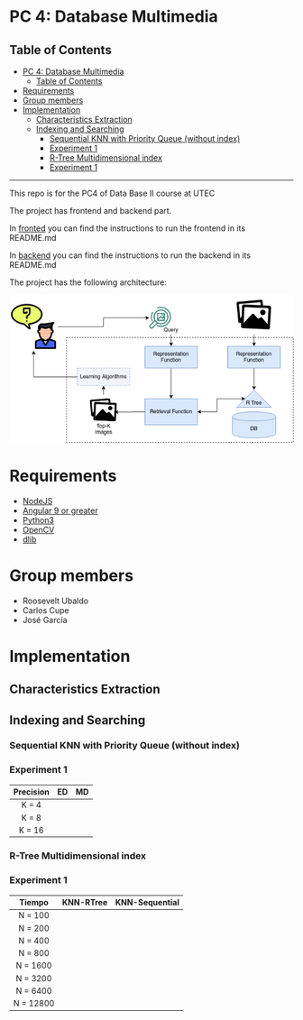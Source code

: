 # PC 4: Database Multimedia

## Table of Contents

- [PC 4: Database Multimedia](#pc-4-database-multimedia)
  - [Table of Contents](#table-of-contents)
- [Requirements](#requirements)
- [Group members](#group-members)
- [Implementation](#implementation)
  - [Characteristics Extraction](#characteristics-extraction)
  - [Indexing and Searching](#indexing-and-searching)
    - [Sequential KNN with Priority Queue (without index)](#sequential-knn-with-priority-queue-without-index)
    - [Experiment 1](#experiment-1)
    - [R-Tree Multidimensional index](#r-tree-multidimensional-index)
    - [Experiment 1](#experiment-1-1)

---

This repo is for the PC4 of Data Base II course at UTEC

The project has frontend and backend part.

In [fronted](front-end) you can find the instructions to run the frontend in its README.md

In [backend](back-end) you can find the instructions to run the backend in its README.md

The project has the following architecture:

![Architecture Diagram](PC4.png)

# Requirements
- [NodeJS](https://nodejs.org/es/)
- [Angular 9 or greater](https://angular.io/)
- [Python3](https://www.python.org/download/releases/3.0/)
- [OpenCV](https://opencv.org/)
- [dlib](https://pypi.org/project/dlib/)

# Group members

- Roosevelt Ubaldo
- Carlos Cupe
- José García

# Implementation

## Characteristics Extraction


## Indexing and Searching


### Sequential KNN with Priority Queue (without index)


### Experiment 1
| Precision |  ED   |  MD   |
| :-------: | :---: | :---: |
|   K = 4   |       |       |
|   K = 8   |       |       |
|  K = 16   |       |       |

### R-Tree Multidimensional index 


### Experiment 1
|  Tiempo   | KNN-RTree | KNN-Sequential |
| :-------: | :-------: | :------------: |
|  N = 100  |           |                |
|  N = 200  |           |                |
|  N = 400  |           |                |
|  N = 800  |           |                |
| N = 1600  |           |                |
| N = 3200  |           |                |
| N = 6400  |           |                |
| N = 12800 |           |                |
